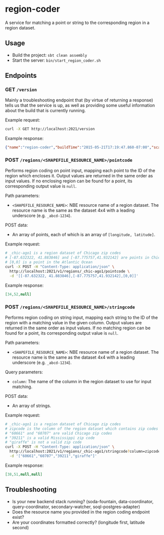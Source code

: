 # region-coder
A service for matching a point or string to the corresponding region in a region dataset.

## Usage
* Build the project: `sbt clean assembly`
* Start the server: `bin/start_region_coder.sh`

## Endpoints

### GET `/version`
Mainly a troubleshooting endpoint that (by virtue of returning a response) tells us that the service is up, as well as providing some useful information about the build that is currently running.

Example request:
```bash
curl -X GET http://localhost:2021/version
```

Example response:
```json
{"name":"region-coder","buildTime":"2015-05-21T17:19:47.860-07:00","scalaVersion":"2.10.5","revision":"v0.1.3-1-g3718e4c5f1","version":"0.1.4-SNAPSHOT","sbtVersion":"0.13.8"}
```

### POST `/regions/<SHAPEFILE_RESOURCE_NAME>/pointcode`
Performs region coding on point input, mapping each point to the ID of the region which encloses it. Output values are returned in the same order as input values. If no enclosing region can be found for a point, its corresponding output value is `null`.

Path parameters:
* `<SHAPEFILE_RESOURCE_NAME>`: NBE resource name of a region dataset. The resource name is the same as the dataset 4x4 with a leading underscore (e.g. `_abcd-1234`).

POST data:
* An array of points, each of which is an array of `[longitude, latitude]`.

Example request:
```bash
# _chic-ago1 is a region dataset of Chicago zip codes
# [-87.632322, 41.883846] and [-87.775757,41.932142] are points in Chicago
# [0,0] is a point in the Atlantic Ocean
curl -X POST -H "Content-Type: application/json" \
  http://localhost:2021/v1/regions/_chic-ago1/pointcode \
  -d '[[-87.632322, 41.883846],[-87.775757,41.932142],[0,0]]'
```

Example response:
```json
[34,52,null]
```

### POST `/regions/<SHAPEFILE_RESOURCE_NAME>/stringcode`
Performs region coding on string input, mapping each string to the ID of the region with a matching value in the given column. Output values are returned in the same order as input values. If no matching region can be found for a point, its corresponding output value is `null`.

Path parameters:
* `<SHAPEFILE_RESOURCE_NAME>`: NBE resource name of a region dataset. The resource name is the same as the dataset 4x4 with a leading underscore (e.g. `_abcd-1234`).

Query parameters:
* `column`: The name of the column in the region dataset to use for input matching.

POST data:
* An array of strings.

Example request:
```bash
# _chic-ago1 is a region dataset of Chicago zip codes
# zipcode is the column of the region dataset which contains zip codes
# "60661" and "60707" are valid Chicago zip codes
# "39211" is a valid Mississippi zip code
# "giraffe" is not a valid zip code
curl -X POST -H "Content-Type: application/json" \
  http://localhost:2021/v1/regions/_chic-ago1/stringcode?column=zipcode \
  -d '["60661","60707","39211","giraffe"]'
```

Example response:
```json
[38,51,null,null]
```

## Troubleshooting
* Is your new backend stack running? (soda-fountain, data-coordinator, query-coordinator, secondary-watcher, soql-postgres-adapter)
* Does the resource name you provided in the region coding endpoint exist?
* Are your coordinates formatted correctly? (longitude first, latitude second)
